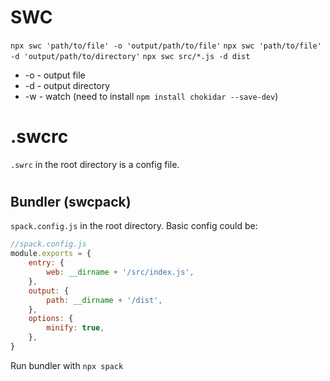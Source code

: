 # SWC

`npx swc 'path/to/file' -o 'output/path/to/file'`
`npx swc 'path/to/file' -d 'output/path/to/directory'`
`npx swc src/*.js -d dist`

- -o - output file
- -d - output directory
- -w - watch (need to install `npm install chokidar --save-dev`)

##

# .swcrc

`.swrc` in the root directory is a config file.

#

## Bundler (swcpack)

`spack.config.js` in the root directory.
Basic config could be:

```js
//spack.config.js
module.exports = {
	entry: {
		web: __dirname + '/src/index.js',
	},
	output: {
		path: __dirname + '/dist',
	},
	options: {
		minify: true,
	},
}
```

Run bundler with `npx spack`

